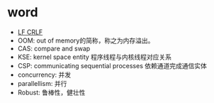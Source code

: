 # word

- [LF CRLF](main/lf_crlf)
- OOM: out of memory的简称，称之为内存溢出。
- CAS: compare and swap
- KSE: kernel space entity 程序线程与内核线程对应关系
- CSP: communicating sequential processes 依赖通道完成通信实体
- concurrency: 并发
- parallellism: 并行
- Robust: 鲁棒性，健壮性